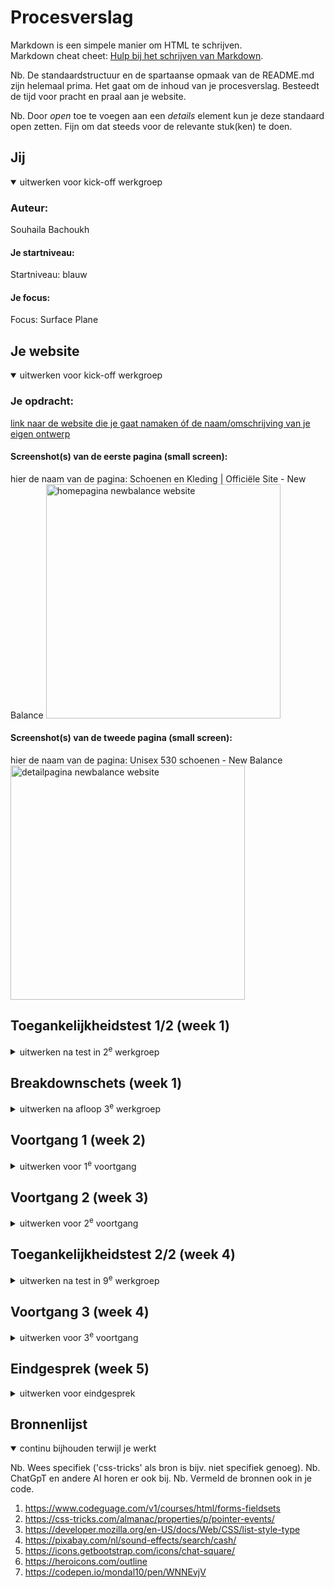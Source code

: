 # Procesverslag
Markdown is een simpele manier om HTML te schrijven.  
Markdown cheat cheet: [Hulp bij het schrijven van Markdown](https://github.com/adam-p/markdown-here/wiki/Markdown-Cheatsheet).

Nb. De standaardstructuur en de spartaanse opmaak van de README.md zijn helemaal prima. Het gaat om de inhoud van je procesverslag. Besteedt de tijd voor pracht en praal aan je website.

Nb. Door *open* toe te voegen aan een *details* element kun je deze standaard open zetten. Fijn om dat steeds voor de relevante stuk(ken) te doen.





## Jij

<details open>
  <summary>uitwerken voor kick-off werkgroep</summary>

  ### Auteur:
  Souhaila Bachoukh

  #### Je startniveau:
  Startniveau: blauw

  #### Je focus:
  Focus: Surface Plane
 
</details>





## Je website

<details open>
  <summary>uitwerken voor kick-off werkgroep</summary>

  ### Je opdracht:
  [link naar de website die je gaat namaken óf de naam/omschrijving van je eigen ontwerp](https://nl.newbalance.eu/nl?cq_src=google_ads&cq_cmp=19665135109&cq_con=151667719371&cq_term=new%20balance&cq_med=&cq_plac=&cq_net=g&cq_pos=&cq_plt=gp&gclsrc=aw.ds&gad_source=1&gad_campaignid=19665135109&gbraid=0AAAAADkO1QIVu5qPdhCIhH_PQ2XnPVJg1&gclid=EAIaIQobChMIkevLvd_EjwMVEplQBh32Ew68EAAYASAAEgIltvD_BwE)

  #### Screenshot(s) van de eerste pagina (small screen): 
  hier de naam van de pagina: Schoenen en Kleding | Officiële Site - New Balance
  <img src="readme-images/homepagina-newbalance.png" width="375px" alt="homepagina newbalance website">

  #### Screenshot(s) van de tweede pagina (small screen):
  hier de naam van de pagina: Unisex 530 schoenen - New Balance
  <img src="readme-images/detailpagina-newbalance.png" width="375px" alt="detailpagina newbalance website">
 
</details>



## Toegankelijkheidstest 1/2 (week 1)

<details>
  <summary>uitwerken na test in 2<sup>e</sup> werkgroep</summary>

  ### Bevindingen
  Lijst met je bevindingen die in de test naar voren kwamen:

  Screenreader test:
  - Het is duidelijk dat je op de homepagina bent van New Balance en er een image zichtbaar is, maar je weet niet wat voor afbeelding. Ook wordt er opgenoemd dat er navigation is,maar wordt de informatie onder elk kopje niet helemaal opgelezen. 
 
  - Er wordt aangegeven bij welke heading je zit, en deze wordt opgelezen. Ook wordt aangegeven dat dat de laatste heading is op een pagina als dat zo is.

  - Een link wordt aangegeven met de naam ervan, zodat je weet dat je erop kunt klikken om naar die pagina te gaan.

  - Er wordt aangegeven dat je naar volgende slide kan gaan door middel van een button. 

  - Bij elk plaatje wordt genoemd dat het een image is en de informatie daarbij wordt ook opgenoemd, maar het gaat best snel en zorgt voor verwarring door herhaling van “new line”.

  - Kon niet navigeren naar de andere kleuren van de schoenen op de productpagina, hij sprong van de beschrijving naar maat zonder de andere opties te kunnen selecteren.

  - Zowel de maten die wel als niet op voorraad zijn worden opgenoemd.

  - De knop standaard wordt niet opgenoemd wanneer je door de pagina navigeert op de productpagina.


  WCAG checklist:
  - Bij sommige knoppen is het niet duidelijk dat je erop kunt klikken.

  - de HTML heeft 50+ errors.

  - Er zijn geen duidelijke headings in de code.

  - De tab-toets gaat niet langs elk element in de website. Hij gaat niet langs de tekst op de website, niet elke image en kopjes (h1, h2, h3). Wel gaat hij langs elke button en link.

  - In de code zijn er niet echt lijstjes te zien, er wordt vooral div gebruikt in de code.

  - Bij images wordt niet altijd een alt gebruikt. Als er een alt wordt gebruikt dan is hij best onduidelijk, bijvoorbeeld alt="530". Naast alt wordt er ook veel 'title' gebruikt bij images.

  - Voor buttons wordt het 'button' element gebruikt en voor linkjes het 'a' element.

</details>



## Breakdownschets (week 1)

<details>
  <summary>uitwerken na afloop 3<sup>e</sup> werkgroep</summary>

  ### de hele pagina: 
  <img src="readme-images/breakdownschets-homepagina.jpg" width="375px" alt="breakdown van de homepagina">

  <img src="readme-images/breakdownschets-productpagina.jpg" width="375px" alt="breakdown van de productpagina">

  ### dynamisch deel (bijv menu): 
  <img src="readme-images/dummy-plaatje.jpg" width="375px" alt="breakdown van een dynamisch deel">

  ### wellicht nog een dynamisch deel (bijv filter): 
  <img src="readme-images/dummy-plaatje.jpg" width="375px" alt="breakdown van nog een dynamisch deel">

</details>





## Voortgang 1 (week 2)

<details>
  <summary>uitwerken voor 1<sup>e</sup> voortgang</summary>

  ### Stand van zaken
  Dit ging goed:
  - Tijdens het coderen van de HTML van de homepagina ging het coderen van de main best soepel.

  Dit was lastig:
  - De productpagina vond ik wat moeilijker om te coderen door complexere elementen die daarin zitten.
  - Ook het coderen van een hamburgermenu begrijp ik nog niet echt.


  ### Agenda voor meeting
  samen met je groepje opstellen

  | student 1      | student 2          | student 3    | student 4        |
  | ---            | ---                | ---          | ---              |
  | dit bespreken  | en dit             | en ik dit    | en dan ik dat    |
  | en dat ook nog | dit als er tijd is | nog een punt | dit wil ik zeker |
  | ...            | ...                | ...          | ...              |


  ### Verslag van meeting
  hier na afloop snel de uitkomsten van de meeting vastleggen

  - De images die ik bij de boordelingen had gezet, kan ik beter svg's van maken.
  - Van de producten in mijn pagina kan ik of een lijstje met li's gebruiken of er articles van maken.
  - Op de productpagina kan ik het stukje waarbij je de kleuren en maten kan kiezen het best in een form zetten met daarin een fieldset etc.
  - In de readme ook de bevindingen van de WCAG checklist zetten. 
  - Verder ziet alles er goed uit.

</details>





## Voortgang 2 (week 3)

<details>
  <summary>uitwerken voor 2<sup>e</sup> voortgang</summary>

  ### Stand van zaken
  Dit ging goed:
  - Het gebruiken van grid en flexbox op mijn homepagina en productpagina.
  - De vormgeving van mijn website zoveel mogelijk overeen laten komen met de echte website.

  Dit was lastig:
  - Dit stuk op mijn productpagina vond ik best lastig: <img src="readme-images/Screenshot-productpagina.png" alt="section maak de look af van mijn productpagina">
  Hier zal ik vragen over stellen tijdens het voortgangsgesprek.


  ### Agenda voor meeting
  samen met je groepje opstellen

  | student 1      | student 2          | student 3    | student 4        |
  | ---            | ---                | ---          | ---              |
  | dit bespreken  | en dit             | en ik dit    | en dan ik dat    |
  | en dat ook nog | dit als er tijd is | nog een punt | dit wil ik zeker |
  | ...            | ...                | ...          | ...              |


  ### Verslag van meeting
  hier na afloop snel de uitkomsten van de meeting vastleggen:

  - Van het lastige stukje in mijn productpagina (flipcard), kan ik het best articles maken met daarin een div van het hele kaartje en dan weer een aparte div van de voorkant en van de achterkant. Van deze div's kan ik dan weer classes maken om het makkelijker te stylen.
  - Voor de scrollbars kan ik de carousel opdracht in codepen gebruiken.
  - De breadcrumbs bovenaan in mijn productpagina kan een nav zijn met daarin een ul. 
  - De website ziet er al erg goed uit en ik ben goed opweg. 

</details>





## Toegankelijkheidstest 2/2 (week 4)

<details>
  <summary>uitwerken na test in 9<sup>e</sup> werkgroep</summary>

  ### Bevindingen
  Lijst met je bevindingen die in de test naar voren kwamen (geef ook aan wat er verbeterd is):

  Screenreader test:
  - De screenreader leest alles op de pagina van boven tot beneden op. Dit is verbeterd ten opzichte van de echte website, omdat de screenreader op de echte website heel veel dingen oversloeg.

  - Ook het hamburgermenu wordt volledig opgelezen, ookal heb je er niet op geklikt.

  - Bij elk element wordt er opgenoemd wat het is: button, link, image, heading, nav etc.

  - Bij elke heading wordt er aangegeven wat voor heading het is: h1, h2, h3 etc.

  - Duidelijke aria-labels worden opgelezen voor meer duidelijkheid, terwijl op de echte website juist vaak verwarrende woorden worden gebruikt. 

  - De screenreader verteld vooraf hoeveel list items er zijn (in een ul) en gaat ze dan allemaal langs met alle informatie die erin staat. 

  - De elementen die in een carousel zitten worden vanzelf afgespeeld en allemaal opgenoemd. Dit is ook verbeterd, omdat de screenreader op de echte site alleen de elementen in een carousel opnoemt die in beeld zijn en daar stopt.

  - Alle tekst op de pagina's wordt ook opgelezen. Op de echte site wordt niet altijd alle tekst en andere elementen opgelezen. 

  - Bij kleur kiezen is het niet helemaal duidelijk dat je op de afbeeldingen kunt klikken, omdat het eigenlijk images zijn. 

  --> Over het algemeen vind ik dat mijn website voor screenreaders is verbeterd ten opzichte van de echte website.



  WCAG checklist:
  - De HTML bevat geen errors en is valid.

  - Voor images worden altijd alt gebruikt en zo duidelijk mogelijk voor de gebruiker. 

  - De headings zijn netjes in logische hiërarchie geordend (h1, h2, h3). Op de officiële site klopt heading-structuur soms niet of gebruiken div’s voor titels.

  - In mijn site is er een geluidje + animatie bij de winkelwagen-knop toegevoegd. Hierdoor krijgen gebruikers zowel visueel als in geluid feedback. 

  - Knoppen zonder tekst hebben duidelijke aria-labels zoals: "Menu openen", "Menu sluiten", "Zoeken", "Winkelwagen". Op de officiële site mist dit.

  - Mijn chatbot-popup bevat aria-label="Chat starten" en een duidelijke sluitknop met aria-label="Sluit helpvenster".

  - In mijn site gebruik ik <nav aria-label="Hamburgermenu"> en <nav aria-label="Categorie menu">. De echte site gebruikt alleen <nav> zonder beschrijving en is dus minder duidelijk.

  - De tab-toets gaat niet langs alle tekst op de pagina.

  - In mijn site gebruik ik list elements.


</details>





## Voortgang 3 (week 4)

<details>
  <summary>uitwerken voor 3<sup>e</sup> voortgang</summary>

  ### Stand van zaken
  Dit ging goed:
  - De puntjes op de i zetten voor beide pagina's.
  - Beginnen aan de surface plane. 

  Dit vond ik lastig:
  - Javascript toepassen, aangezien ik het best lastig vind en ik de code simpel moet houden om te kunnen begrijpen. 


  ### Agenda voor meeting
  samen met je groepje opstellen

  | student 1      | student 2          | student 3    | student 4        |
  | ---            | ---                | ---          | ---              |
  | dit bespreken  | en dit             | en ik dit    | en dan ik dat    |
  | en dat ook nog | dit als er tijd is | nog een punt | dit wil ik zeker |
  | ...            | ...                | ...          | ...              |


  ### Verslag van meeting
  - Laatste week geen voortgangsgesprek gehad. 

</details>





## Eindgesprek (week 5)

<details>
  <summary>uitwerken voor eindgesprek</summary>

  ### Je uitkomst - karakteristiek screenshots:
  <img src="readme-images/screenshot-winkelwagen.png" width="375px" alt="uitomst opdracht winkelwagen">
  <img src="readme-images/screenshot-has-maten.png" width="375px" alt="uitomst opdracht has:()">
  <img src="readme-images/screenshot-carousel.png" width="375px" alt="uitomst opdracht carousel">


  ### Dit ging goed/Heb ik geleerd: 
  Korte omschrijving met plaatjes:

  Wat goed ging en wat ik heb geleerd is het toepassen van grid en flexbox op mijn eigen website:
  <img src="readme-images/screenshot-grid.png" width="375px" alt="top">
  <img src="readme-images/screenshot-flexbox.png" width="375px" alt="top">

  Ook het proberen om de vormgeving zo goed mogelijk na te coderen is uiteindelijk best goed gelukt:
  <img src="readme-images/screenshot-vormgeving.png" width="375px" alt="top">

  Ik heb ook geleerd hoe ik een werkende hamburgermenu maak:
  <img src="readme-images/screenshot-hamburgermenu.png" width="375px" alt="top">

  Verder heb ik ook nog geleerd hoe ik een pop up maak met dialog:
  <img src="readme-images/screenshot-popup.png" width="375px" alt="top">


  ### Dit was lastig/Is niet gelukt:
  Korte omschrijving met plaatjes:

  Wat ik lastig vond was het maken van een flipcard. Uiteindelijk is het me gelukt om er eentje te maken met behulp van de studenassistent, maar niet om door te klikken naar meerdere flipcards:
  <img src="readme-images/screenshot-maakdelookaf.png" width="375px" alt="top">

  Het toevoegen van een nieuwe header en terugknop bij de subhamburgermenu's vond ik erg lastig en is me uiteindelijk niet gelukt:
  <img src="readme-images/screenshot-header-hamburgermenu.png" width="375px" alt="top">

</details>





## Bronnenlijst

<details open>
  <summary>continu bijhouden terwijl je werkt</summary>

  Nb. Wees specifiek ('css-tricks' als bron is bijv. niet specifiek genoeg). 
  Nb. ChatGpT en andere AI horen er ook bij.
  Nb. Vermeld de bronnen ook in je code.

  1. https://www.codeguage.com/v1/courses/html/forms-fieldsets 
  2. https://css-tricks.com/almanac/properties/p/pointer-events/ 
  3. https://developer.mozilla.org/en-US/docs/Web/CSS/list-style-type 
  4. https://pixabay.com/nl/sound-effects/search/cash/  
  5. https://icons.getbootstrap.com/icons/chat-square/  
  6. https://heroicons.com/outline  
  7. https://codepen.io/mondal10/pen/WNNEvjV 

</details>